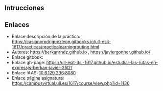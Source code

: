## Intrucciones


## Enlaces

* Enlace descripción de la práctica: https://casianorodriguezleon.gitbooks.io/ull-esit-1617/practicas/practicalearningrouting.html
* Autores: https://berkanrhdz.github.io , https://javiergonher.github.io/
* Enlace gitbook:
* Enlace gh-page: https://ull-esit-dsi-1617.github.io/estudiar-las-rutas-en-expressjs-berkan-javier-35l2/
* Enlace IAAS: [10.6.129.236:8080](10.6.129.236:8080)
* Enlace página asignatura: https://campusvirtual.ull.es/1617/course/view.php?id=1136
